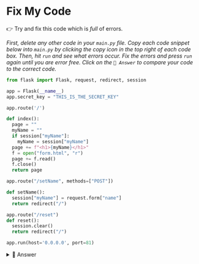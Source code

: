 # Fix My Code

👉 Try and fix this code which is *full* of errors.

*First, delete any other code in your `main.py` file. Copy each code snippet below into `main.py` by clicking the copy icon in the top right of each code box. Then, hit `run` and see what errors occur. Fix the errors and press `run` again until you are error free. Click on the `👀 Answer` to compare your code to the correct code.*

```python
from flask import Flask, request, redirect, session

app = Flask(__name__)
app.secret_key = "THIS_IS_THE_SECRET_KEY"

app.route('/')

def index():
  page = ""
  myName = ""
  if session["myName"]:
    myName = session["myName"]
  page += f"<h1>{myName}</h1>"
  f = open("form.html", "r")
  page += f.read()
  f.close()
  return page

app.route("/setName", methods=["POST"])

def setName():
  session["myName"] = request.form["name"]
  return redirect("/")

app.route("/reset")
def reset():
  session.clear()
  return redirect("/")

app.run(host='0.0.0.0', port=81)
```
<details> <summary> 👀 Answer </summary>
Again, my secret key is hard coded. But did you spot the other error?

I forgot the `@` before the `app.route`.

Genuinely, I did this a few days back and had to go back and edit SOOOO many code snippets. Learn from my pain replFans, learn from my pain.

```python
from flask import Flask, request, redirect, session

app = Flask(__name__)
app.secret_key = os.environ['sessionKey']

@app.route('/')

def index():
  page = ""
  myName = ""
  if session["myName"]:
    myName = session["myName"]
  page += f"<h1>{myName}</h1>"
  f = open("form.html", "r")
  page += f.read()
  f.close()
  return page

@app.route("/setName", methods=["POST"])

def setName():
  session["myName"] = request.form["name"]
  return redirect("/")

@app.route("/reset")
def reset():
  session.clear()
  return redirect("/")

app.run(host='0.0.0.0', port=81)
```

</details>